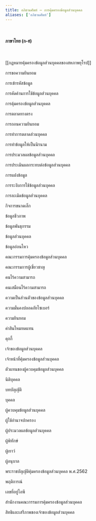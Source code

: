 ```yaml
---
title: อภิธานศัพท์ – การคุ้มครองข้อมูลส่วนบุคคล
aliases: ['อภิธานศัพท์']
---
```


<br />

#### ภาษาไทย (ก-ฮ)
<br />

[[กฎหมายคุ้มครองข้อมูลส่วนบุคคลของสหภาพยุโรป]]
<br />

การขอความยินยอม
<br />

การเข้ารหัสข้อมูล
<br />

การคัดค้านการใช้ข้อมูลส่วนบุคคล
<br />

การคุ้มครองข้อมูลส่วนบุคคล
<br />

การตลาดทางตรง
<br />

การถอนความยินยอม
<br />

การทำการตลาดส่วนบุคคล
<br />

การทำข้อมูลให้เป็นนิรนาม
<br />

การประมวลผลข้อมูลส่วนบุคคล
<br />

การประเมินผลกระทบต่อข้อมูลส่วนบุคคล
<br />

การแฝงข้อมูล
<br />

การระงับการใช้ข้อมูลส่วนบุคคล
<br />

การละเมิดข้อมูลส่วนบุคคล
<br />

กิจการขนาดเล็ก
<br />

ข้อมูลชีวภาพ
<br />

ข้อมูลพันธุกรรม
<br />

ข้อมูลส่วนบุคคล
<br />

ข้อมูลอ่อนไหว
<br />

คณะกรรมการคุ้มครองข้อมูลส่วนบุคคล
<br />

คณะกรรมการผู้เชี่ยวชาญ
<br />

คนไร้ความสามารถ
<br />

คนเสมือนไร้ความสามารถ
<br />

ความเป็นส่วนตัวของข้อมูลส่วนบุคคล
<br />

ความมั่นคงปลอดภัยไซเบอร์
<br />

ความยินยอม
<br />

ค่าสินไหมทดแทน
<br />

คุกกี้
<br />

เจ้าของข้อมูลส่วนบุคคล
<br />

เจ้าหน้าที่คุ้มครองข้อมูลส่วนบุคคล
<br />

ตัวแทนของผู้ควบคุมข้อมูลส่วนบุคคล
<br />

นิติบุคคล
<br />

บทบัญญัติ
<br />

บุคคล
<br />

ผู้ควบคุมข้อมูลส่วนบุคคล
<br />

ผู้ใช้อำนาจปกครอง
<br />

ผู้ประมวลผลข้อมูลส่วนบุคคล
<br />

ผู้พิทักษ์
<br />

ผู้เยาว์
<br />

ผู้อนุบาล
<br />

พระราชบัญญัติคุ้มครองข้อมูลส่วนบุคคล พ.ศ.2562
<br />

พฤติการณ์
<br />

เลขที่อยู่ไอพี
<br />

สำนักงานคณะกรรมการคุ้มครองข้อมูลส่วนบุคคล
<br />

สิทธิและเสรีภาพของเจ้าของข้อมูลส่วนบุคคล